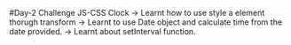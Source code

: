 #Day-2 Challenge JS-CSS Clock
-> Learnt how to use style a element thorugh transform
-> Learnt to use Date object and calculate time from the date provided.
-> Learnt about setInterval function.

